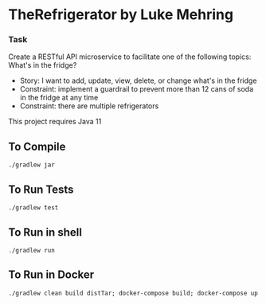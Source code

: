 # TheRefrigerator by Luke Mehring

### Task
Create a RESTful API microservice to facilitate one of the following topics:
What's in the fridge?
- Story: I want to add, update, view, delete, or change what's in the fridge
- Constraint: implement a guardrail to prevent more than 12 cans of soda in the fridge at any time
- Constraint: there are multiple refrigerators

This project requires Java 11

## To Compile
``` 
./gradlew jar
```

## To Run Tests
``` 
./gradlew test
```

## To Run in shell
``` 
./gradlew run
```

## To Run in Docker
``` 
./gradlew clean build distTar; docker-compose build; docker-compose up
```



